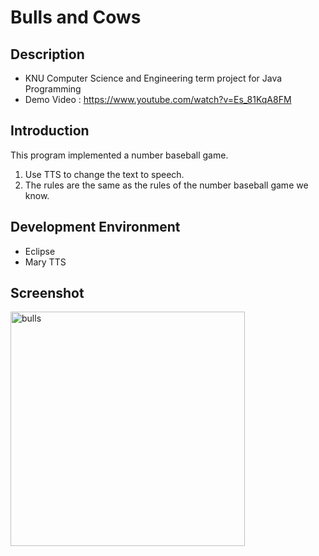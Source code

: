 # Bulls and Cows

## Description
- KNU Computer Science and Engineering term project for Java Programming
- Demo Video : https://www.youtube.com/watch?v=Es_81KqA8FM <br />

## Introduction
This program implemented a number baseball game.
1. Use TTS to change the text to speech.
2. The rules are the same as the rules of the number baseball game we know.

## Development Environment
- Eclipse
- Mary TTS

## Screenshot
<img width="375" alt="bulls" src="https://user-images.githubusercontent.com/57633459/140762886-0188754b-3b74-4557-b4a2-297f448f83ac.PNG">
